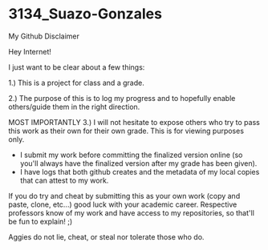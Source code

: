 # 3134_Suazo-Gonzales

My Github Disclaimer

Hey Internet!

I just want to be clear about a few things:

1.) This is a project for class and a grade.

2.) The purpose of this is to log my progress and to hopefully enable others/guide them in the right direction.

MOST IMPORTANTLY
3.) I will not hesitate to expose others who try to pass this work as their own for their own grade. This is for viewing purposes only.
  - I submit my work before committing the finalized version online (so you'll always have the finalized version after my grade has been given).
  - I have logs that both github creates and the metadata of my local copies that can attest to my work.
  
  If you do try and cheat by submitting this as your own work (copy and paste, clone, etc...) good luck with your academic career.
  Respective professors know of my work and have access to my repositories, so that'll be fun to explain! ;)
  
  Aggies do not lie, cheat, or steal nor tolerate those who do.
